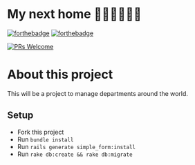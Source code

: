 # My next home  :steam_locomotive::train::train::train::train::train:

[![forthebadge](http://forthebadge.com/images/badges/made-with-ruby.svg)](http://forthebadge.com) [![forthebadge](http://forthebadge.com/images/badges/built-with-love.svg)](http://forthebadge.com)

[![PRs Welcome](https://img.shields.io/badge/PRs-welcome-brightgreen.svg?style=flat-square)](http://makeapullrequest.com)

# About this project
This will be a project to manage departments around the world.

## Setup
 - Fork this project
 - Run `bundle install`
 - Run `rails generate simple_form:install`
 - Run `rake db:create && rake db:migrate`
